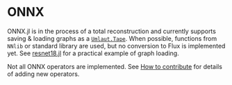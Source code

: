 # ONNX

ONNX.jl is in the process of a total reconstruction and currently supports saving & loading graphs as a [`Umlaut.Tape`](https://dfdx.github.io/Umlaut.jl/dev/reference/#Umlaut.Tape). When possible, functions from `NNlib` or standard library are used, but no conversion to Flux is implemented yet. See [resnet18.jl](examples/resnet18.jl) for a practical example of graph loading.

Not all ONNX operators are implemented. See [How to contribute](CONTRIBUTE.md) for details of adding new operators.